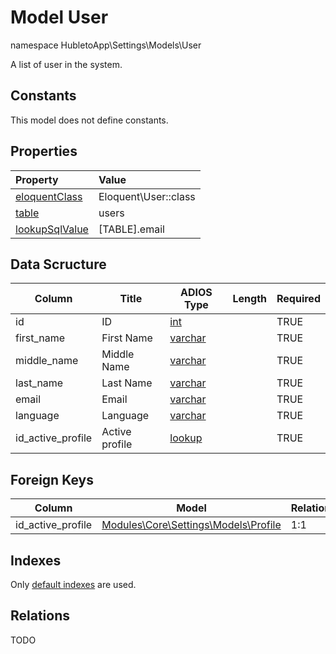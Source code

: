 # Model User

namespace HubletoApp\Settings\Models\User

A list of user in the system.

## Constants

This model does not define constants.

## Properties

| Property                                                                                 | Value                |
| :--------------------------------------------------------------------------------------- | :------------------- |
| [eloquentClass](https://docs.wai.blue/adios-framework/models/properties#eloquentClass)   | Eloquent\User::class |
| [table](https://docs.wai.blue/adios-framework/models/properties#table)                   | users                |
| [lookupSqlValue](https://docs.wai.blue/adios-framework/models/properties#lookupSqlValue) | [TABLE].email        |

## Data Scructure

| Column            | Title          | ADIOS Type                                                                 | Length | Required |
| ----------------- | -------------- | -------------------------------------------------------------------------- | ------ | -------- |
| id                | ID             | [int](https://docs.wai.blue/adios-framework/models/attributes#int)         |        | TRUE     |
| first_name        | First Name     | [varchar](https://docs.wai.blue/adios-framework/models/attributes#varchar) |        | TRUE     |
| middle_name       | Middle Name    | [varchar](https://docs.wai.blue/adios-framework/models/attributes#varchar) |        | TRUE     |
| last_name         | Last Name      | [varchar](https://docs.wai.blue/adios-framework/models/attributes#varchar) |        | TRUE     |
| email             | Email          | [varchar](https://docs.wai.blue/adios-framework/models/attributes#varchar) |        | TRUE     |
| language          | Language       | [varchar](https://docs.wai.blue/adios-framework/models/attributes#varchar) |        | TRUE     |
| id_active_profile | Active profile | [lookup](https://docs.wai.blue/adios-framework/models/attributes#lookup)   |        | TRUE     |

## Foreign Keys

| Column            | Model                                                | Relation | OnUpdate | OnDelete |
| ----------------- | ---------------------------------------------------- | -------- | -------- | -------- |
| id_active_profile | [Modules\Core\Settings\Models\Profile](profile.md) | 1:1      | Cascade  | Cascade  |

## Indexes

Only [default indexes](https://docs.wai.blue/adios-framework/default-indexes) are used.

## Relations

TODO